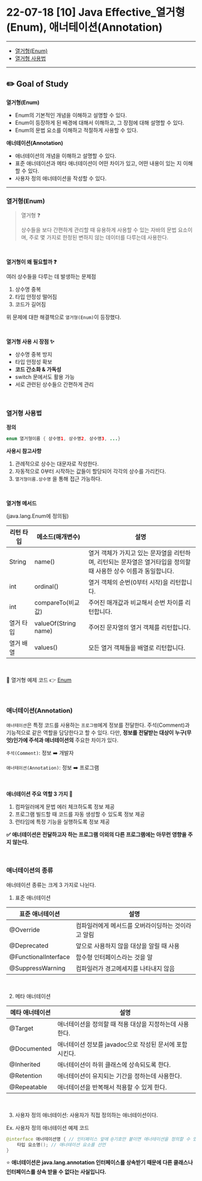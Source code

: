 # 22-07-18 [10] Java Effective_열거형(Enum), 애너테이션(Annotation)

---

- [열거형(Enum)](#열거형enum) 
- [열거형 사용법](#열거형-사용법)


---

## ✏️ Goal of Study

**열거형(Enum)**

- Enum의 기본적인 개념을 이해하고 설명할 수 있다.
- Enum이 등장하게 된 배경에 대해서 이해하고, 그 장점에 대해 설명할 수 있다.
- Enum의 문법 요소를 이해하고 적절하게 사용할 수 있다.

**애너테이션(Annotation)**
- 애너테이션의 개념을 이해하고 설명할 수 있다.
- 표준 애너테이션과 메타 애너테이션이 어떤 차이가 있고, 어떤 내용이 있는 지 이해할 수 있다.
- 사용자 정의 애너테이션을 작성할 수 있다.

---

### 열거형(Enum)

> 열거형 ❓
>
> 상수들을 보다 간편하게 관리할 때 유용하게 사용할 수 있는 자바의 문법 요소이며, 주로 몇 가지로 한정된 변하지 않는 데이터를 다루는데 사용한다.

<br>

**열거형이 왜 필요할까 ❓**

여러 상수들을 다루는 데 발생하는 문제점
1. 상수명 중복
2. 타입 안정성 떨어짐
3. 코드가 길어짐

위 문제에 대한 해결책으로 `열거형(Enum)`이 등장했다.

<br>

**열거형 사용 시 장점 ✨**
- 상수명 중복 방지
- 타입 안정성 확보
- **코드 간소화 & 가독성**
- switch 문에서도 활용 가능
- 서로 관련된 상수들으 간편하게 관리

<br>

### 열거형 사용법

**정의**

```java
enum 열거형이름 { 상수명1, 상수명2, 상수명3, ...}
```

**사용시 참고사항**
1. 관례적으로 상수는 대문자로 작성한다.
2. 자동적으로 0부터 시작하는 값들이 할당되어 각각의 상수를 가리킨다.
3. `열거형이름.상수명` 을 통해 접근 가능하다.

<br>

**열거형 메서드**

(java.lang.Enum에 정의됨)

| 리턴 타입 | 메소드(매개변수)     | 설명                                                         |
| --------- | -------------------- | ------------------------------------------------------------ |
| String    | name()               | 열거 객체가 가지고 있는 문자열을 리턴하며, 리턴되는 문자열은 열거타입을 정의할 때 사용한 상수 이름과 동일합니다. |
| int       | ordinal()            | 열거 객체의 순번(0부터 시작)을 리턴합니다.                   |
| int       | compareTo(비교값)    | 주어진 매개값과 비교해서 순번 차이를 리턴합니다.             |
| 열거 타입 | valueOf(String name) | 주어진 문자열의 열거 객체를 리턴합니다.                      |
| 열거 배열 | values()             | 모든 열거 객체들을 배열로 리턴합니다.                        |

<br>

🌈 열거형 예제 코드 👉 [Enum](../Java/Effective_Ex_Code/enum.md)

<br>

### **애너테이션(Annotation)**

`애너테이션`은 특정 코드를 사용하는 `프로그램`에게 정보를 전달한다. 주석(Comment)과 기능적으로 같은 역할을 담당한다고 할 수 있다. 다만, **정보를 전달받는 대상이 누구(무엇)인가에 주석과 애너테이션의** 주요한 차이가 있다.

`주석(Comment)`: 정보 ➡️ 개발자

`애너테이션(Annotation)`: 정보 ➡️ 프로그램

<br>

**애너테이션 주요 역할 3 가지 🤟**
1. 컴파일러에게 문법 에러 체크하도록 정보 제공
2. 프로그램 빌드할 때 코드를 자동 생성할 수 있도록 정보 제공
3. 런타임에 특정 기능을 실행하도록 정보 제공

**✅ 애너테이션은 전달하고자 하는 프로그램 이외의 다른 프로그램에는 아무런 영향을 주지 않는다.**

<br>

### 애너테이션의 종류

애너테이션 종류는 크게 3 가지로 나뉜다.

1. 표준 애너테이션

| 표준 애너테이션      | 설명                                               |
| -------------------- | -------------------------------------------------- |
| @Override            | 컴파일러에게 메서드를 오버라이딩하는 것이라고 알림 |
| @Deprecated          | 앞으로 사용하지 않을 대상을 알릴 때 사용           |
| @FunctionalInterface | 함수형 인터페이스라는 것을 알                      |
| @SuppressWarning     | 컴파일러가 경고메세지를 나타내지 않음              |

<br>

2. 메타 애너테이션

| 메타 애너테이션 | 설명                                                    |
| --------------- | ------------------------------------------------------- |
| @Target         | 애너테이션을 정의할 때 적용 대상을 지정하는데 사용한다. |
| @Documented     | 애너테이션 정보를 javadoc으로 작성된 문서에 포함시킨다. |
| @Inherited      | 애너테이션이 하위 클래스에 상속되도록 한다.             |
| @Retention      | 애너테이션이 유지되는 기간을 정하는데 사용한다.         |
| @Repeatable     | 애너테이션을 반복해서 적용할 수 있게 한다.              |

<br>

3. 사용자 정의 애너테이션: 사용자가 직접 정의하는 애너테이션이다.

Ex. 사용자 정의 애너테이션 예제 코드
```Java
@interface 애너테이션명 { // 인터페이스 앞에 @기호만 붙이면 애너테이션을 정의할 수 있습니다. 
	타입 요소명(); // 애너테이션 요소를 선언
}
```

⭐️ **애너테이션은 java.lang.annotation 인터페이스를 상속받기 때문에 다른 클래스나 인터페이스를 상속 받을 수 없다는 사실입니다.**


